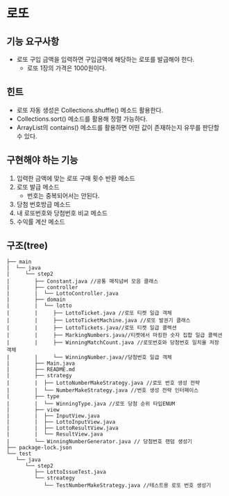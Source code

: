 # 로또
## 기능 요구사항
* 로또 구입 금액을 입력하면 구입금액에 해당하는 로또를 발급해야 한다.
    * 로또 1장의 가격은 1000원이다.

## 힌트
* 로또 자동 생성은 Collections.shuffle() 메소드 활용한다.
* Collections.sort() 메소드를 활용해 정렬 가능하다.
* ArrayList의 contains() 메소드를 활용하면 어떤 값이 존재하는지 유무를 판단할 수 있다.

## 구현해야 하는 기능
1. 입력한 금액에 맞는 로또 구매 횟수 반환 메소드
2. 로또 발급 메소드
    * 번호는 중복되어서는 안된다.
3. 당첨 번호방급 메소드
4. 내 로또번호와 당첨번호 비교 메소드
5. 수익률 계산 메소드

## 구조(tree)
```
├── main
|  └── java
|     └── step2
|        ├── Constant.java //공통 매직넘버 모음 클래스
|        ├── controller
|        |  └── LottoController.java 
|        ├── domain
|        |  └── lotto
|        |     ├── LottoTicket.java //로또 티켓 일급 객체
|        |     ├── LottoTicketMachine.java //로또 발권기 클래스
|        |     ├── LottoTickets.java//로또 티켓 일급 콜렉션
|        |     ├── MarkingNumbers.java//티켓에서 마킹한 숫자 집합 일급 콜렉션
|        |     ├── WinningMatchCount.java //로또번호와 당첨번호 일치율 저장 객체
|        |     └── WinningNumber.java//당첨번호 일급 객체
|        ├── Main.java
|        ├── README.md
|        ├── strategy
|        |  ├── LottoNumberMakeStrategy.java //로또 번호 생성 전략
|        |  └── NumberMakeStrategy.java //번호 생성 전략 인터페이스
|        ├── type
|        |  └── WinningType.java //로또 당첨 순위 타입ENUM
|        ├── view
|        |  ├── InputView.java 
|        |  ├── LottoInputView.java
|        |  ├── LottoResultView.java
|        |  └── ResultView.java
|        └── WinningNumberGenerator.java // 당첨번호 랜덤 생성기
├── package-lock.json
└── test
   └── java
      └── step2
         ├── LottoIssueTest.java
         └── streategy
            └── TestNumberMakeStrategy.java //테스트용 로또 번호 생성기
```
